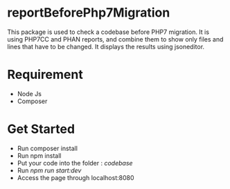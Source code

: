 # reportBeforePhp7Migration
This package is used to check a codebase before PHP7 migration.
It is using PHP7CC and PHAN reports, and combine them to show only files and lines that have to be changed.
It displays the results using jsoneditor.

# Requirement
- Node Js
- Composer

# Get Started
- Run composer install
- Run npm install
- Put your code into the folder : *codebase*
- Run *npm run start:dev*
- Access the page through localhost:8080